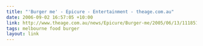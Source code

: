```yaml
---
title: "'Burger me' - Epicure - Entertainment - theage.com.au"
date: 2006-09-02 16:57:05 +10:00
link: http://www.theage.com.au/news/Epicure/Burger-me/2005/06/13/1118514953113.html
tags: melbourne food burger
layout: link
---
```

